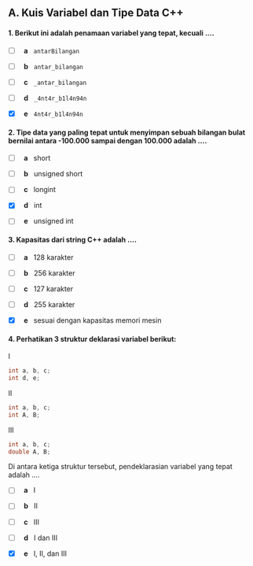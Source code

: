 ## A. Kuis Variabel dan Tipe Data C++

#### 1. Berikut ini adalah penamaan variabel yang tepat, kecuali ....

- [ ] &nbsp; __a__ &nbsp; `antarBilangan`
- [ ] &nbsp; __b__ &nbsp; `antar_bilangan`
- [ ] &nbsp; __c__ &nbsp; `_antar_bilangan`
- [ ] &nbsp; __d__ &nbsp; `_4nt4r_b1l4n94n`
- [x] &nbsp; __e__ &nbsp; `4nt4r_b1l4n94n` 


#### 2. Tipe data yang paling tepat untuk menyimpan sebuah bilangan bulat bernilai antara -100.000 sampai dengan 100.000 adalah ....

- [ ] &nbsp; __a__ &nbsp; short
- [ ] &nbsp; __b__ &nbsp; unsigned short
- [ ] &nbsp; __c__ &nbsp; longint
- [x] &nbsp; __d__ &nbsp; int
- [ ] &nbsp; __e__ &nbsp; unsigned int


#### 3. Kapasitas dari string C++ adalah ....

- [ ] &nbsp; __a__ &nbsp; 128 karakter
- [ ] &nbsp; __b__ &nbsp; 256 karakter
- [ ] &nbsp; __c__ &nbsp; 127 karakter
- [ ] &nbsp; __d__ &nbsp; 255 karakter
- [x] &nbsp; __e__ &nbsp; sesuai dengan kapasitas memori mesin


#### 4. Perhatikan 3 struktur deklarasi variabel berikut:
I
```c++
int a, b, c;
int d, e;
```
II
```c++
int a, b, c;
int A, B;
```
III
```c++
int a, b, c;
double A, B;
```
Di antara ketiga struktur tersebut, pendeklarasian variabel yang tepat adalah ....

- [ ] &nbsp; __a__ &nbsp; I
- [ ] &nbsp; __b__ &nbsp; II
- [ ] &nbsp; __c__ &nbsp; III
- [ ] &nbsp; __d__ &nbsp; I dan III
- [x] &nbsp; __e__ &nbsp; I, II, dan III


<!-- 
- [ ] &nbsp; __a__ &nbsp; 
- [ ] &nbsp; __b__ &nbsp; 
- [ ] &nbsp; __c__ &nbsp; 
- [ ] &nbsp; __d__ &nbsp; 
- [x] &nbsp; __e__ &nbsp; 
 -->
